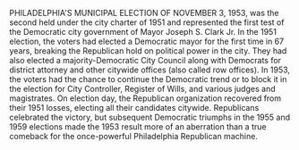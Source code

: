 PHILADELPHIA'S MUNICIPAL ELECTION OF NOVEMBER 3, 1953, was the second held under the city charter of 1951 and represented the first test of the Democratic city government of Mayor Joseph S. Clark Jr. In the 1951 election, the voters had elected a Democratic mayor for the first time in 67 years, breaking the Republican hold on political power in the city. They had also elected a majority-Democratic City Council along with Democrats for district attorney and other citywide offices (also called row offices). In 1953, the voters had the chance to continue the Democratic trend or to block it in the election for City Controller, Register of Wills, and various judges and magistrates. On election day, the Republican organization recovered from their 1951 losses, electing all their candidates citywide. Republicans celebrated the victory, but subsequent Democratic triumphs in the 1955 and 1959 elections made the 1953 result more of an aberration than a true comeback for the once-powerful Philadelphia Republican machine.
